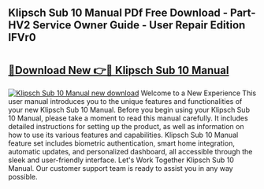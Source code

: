 ## Klipsch Sub 10 Manual PDf Free Download - Part-HV2 Service Owner Guide - User Repair Edition lFVr0

# <h2><a href="http://bc41251.oget.top/?id=Klipsch+Sub+10+Manual">🔗Download New 👉🔴 Klipsch Sub 10 Manual</a></h2>

[![Klipsch Sub 10 Manual new download](https://i.imgur.com/5g1atiW.png)](http://bc41251.oget.top/?id=Klipsch+Sub+10+Manual)
Welcome to a New Experience This user manual introduces you to the unique features and functionalities of your new Klipsch Sub 10 Manual. Before you begin using your Klipsch Sub 10 Manual, please take a moment to read this manual carefully. It includes detailed instructions for setting up the product, as well as information on how to use its various features and capabilities. Klipsch Sub 10 Manual feature set includes biometric authentication, smart home integration, automatic updates, and personalized dashboard, all accessible through the sleek and user-friendly interface. Let's Work Together Klipsch Sub 10 Manual. Our customer support team is ready to assist you in any way possible.
